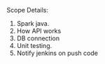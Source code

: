 Scope Details:
1. Spark java.
2. How API works
3. DB connection
4. Unit testing.
5. Notify jenkins on push code

